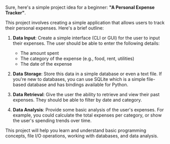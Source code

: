 Sure, here's a simple project idea for a beginner: **"A Personal Expense Tracker"**.

This project involves creating a simple application that allows users to track their personal expenses. Here's a brief outline:

1. **Data Input**: Create a simple interface (CLI or GUI) for the user to input their expenses. The user should be able to enter the following details:
    - The amount spent
    - The category of the expense (e.g., food, rent, utilities) 
    - The date of the expense

2. **Data Storage**: Store this data in a simple database or even a text file. If you're new to databases, you can use SQLite which is a simple file-based database and has bindings available for Python.

3. **Data Retrieval**: Give the user the ability to retrieve and view their past expenses. They should be able to filter by date and category.

4. **Data Analysis**: Provide some basic analysis of the user's expenses. For example, you could calculate the total expenses per category, or show the user's spending trends over time.

This project will help you learn and understand basic programming concepts, file I/O operations, working with databases, and data analysis.